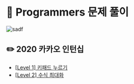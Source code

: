 # :book: Programmers 문제 풀이
![sadf](https://img.shields.io/github/languages/top/blucky8649/Programmers)
## :pencil2: 2020 카카오 인턴십
* [[Level 1] 키패드 누르기](https://github.com/blucky8649/Programmers/tree/master/src/main/kotlin/Kakao_Internship_2020/%ED%82%A4%ED%8C%A8%EB%93%9C_%EB%88%84%EB%A5%B4%EA%B8%B0)
* [[Level 2] 수식 최대화](https://github.com/blucky8649/Programmers/tree/master/src/main/kotlin/Kakao_Internship_2020/%EC%88%98%EC%8B%9D%EC%B5%9C%EB%8C%80%ED%99%94)
